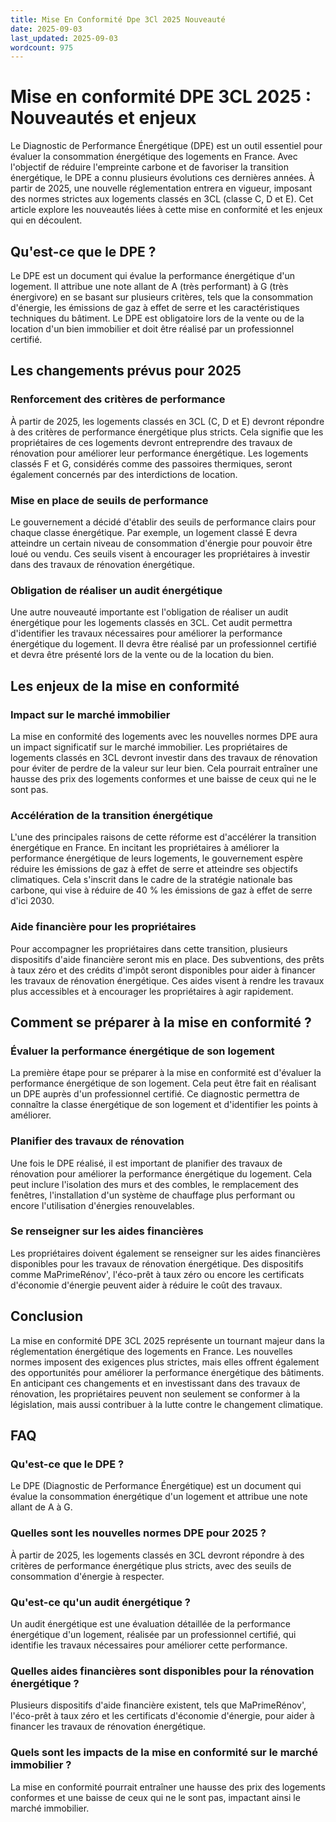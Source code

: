 ```yaml
---
title: Mise En Conformité Dpe 3Cl 2025 Nouveauté
date: 2025-09-03
last_updated: 2025-09-03
wordcount: 975
---
```


# Mise en conformité DPE 3CL 2025 : Nouveautés et enjeux

Le Diagnostic de Performance Énergétique (DPE) est un outil essentiel pour évaluer la consommation énergétique des logements en France. Avec l'objectif de réduire l'empreinte carbone et de favoriser la transition énergétique, le DPE a connu plusieurs évolutions ces dernières années. À partir de 2025, une nouvelle réglementation entrera en vigueur, imposant des normes strictes aux logements classés en 3CL (classe C, D et E). Cet article explore les nouveautés liées à cette mise en conformité et les enjeux qui en découlent.

## Qu'est-ce que le DPE ?

Le DPE est un document qui évalue la performance énergétique d'un logement. Il attribue une note allant de A (très performant) à G (très énergivore) en se basant sur plusieurs critères, tels que la consommation d'énergie, les émissions de gaz à effet de serre et les caractéristiques techniques du bâtiment. Le DPE est obligatoire lors de la vente ou de la location d'un bien immobilier et doit être réalisé par un professionnel certifié.

## Les changements prévus pour 2025

### Renforcement des critères de performance

À partir de 2025, les logements classés en 3CL (C, D et E) devront répondre à des critères de performance énergétique plus stricts. Cela signifie que les propriétaires de ces logements devront entreprendre des travaux de rénovation pour améliorer leur performance énergétique. Les logements classés F et G, considérés comme des passoires thermiques, seront également concernés par des interdictions de location.

### Mise en place de seuils de performance

Le gouvernement a décidé d'établir des seuils de performance clairs pour chaque classe énergétique. Par exemple, un logement classé E devra atteindre un certain niveau de consommation d'énergie pour pouvoir être loué ou vendu. Ces seuils visent à encourager les propriétaires à investir dans des travaux de rénovation énergétique.

### Obligation de réaliser un audit énergétique

Une autre nouveauté importante est l'obligation de réaliser un audit énergétique pour les logements classés en 3CL. Cet audit permettra d'identifier les travaux nécessaires pour améliorer la performance énergétique du logement. Il devra être réalisé par un professionnel certifié et devra être présenté lors de la vente ou de la location du bien.

## Les enjeux de la mise en conformité

### Impact sur le marché immobilier

La mise en conformité des logements avec les nouvelles normes DPE aura un impact significatif sur le marché immobilier. Les propriétaires de logements classés en 3CL devront investir dans des travaux de rénovation pour éviter de perdre de la valeur sur leur bien. Cela pourrait entraîner une hausse des prix des logements conformes et une baisse de ceux qui ne le sont pas.

### Accélération de la transition énergétique

L'une des principales raisons de cette réforme est d'accélérer la transition énergétique en France. En incitant les propriétaires à améliorer la performance énergétique de leurs logements, le gouvernement espère réduire les émissions de gaz à effet de serre et atteindre ses objectifs climatiques. Cela s'inscrit dans le cadre de la stratégie nationale bas carbone, qui vise à réduire de 40 % les émissions de gaz à effet de serre d'ici 2030.

### Aide financière pour les propriétaires

Pour accompagner les propriétaires dans cette transition, plusieurs dispositifs d'aide financière seront mis en place. Des subventions, des prêts à taux zéro et des crédits d'impôt seront disponibles pour aider à financer les travaux de rénovation énergétique. Ces aides visent à rendre les travaux plus accessibles et à encourager les propriétaires à agir rapidement.

## Comment se préparer à la mise en conformité ?

### Évaluer la performance énergétique de son logement

La première étape pour se préparer à la mise en conformité est d'évaluer la performance énergétique de son logement. Cela peut être fait en réalisant un DPE auprès d'un professionnel certifié. Ce diagnostic permettra de connaître la classe énergétique de son logement et d'identifier les points à améliorer.

### Planifier des travaux de rénovation

Une fois le DPE réalisé, il est important de planifier des travaux de rénovation pour améliorer la performance énergétique du logement. Cela peut inclure l'isolation des murs et des combles, le remplacement des fenêtres, l'installation d'un système de chauffage plus performant ou encore l'utilisation d'énergies renouvelables.

### Se renseigner sur les aides financières

Les propriétaires doivent également se renseigner sur les aides financières disponibles pour les travaux de rénovation énergétique. Des dispositifs comme MaPrimeRénov', l'éco-prêt à taux zéro ou encore les certificats d'économie d'énergie peuvent aider à réduire le coût des travaux.

## Conclusion

La mise en conformité DPE 3CL 2025 représente un tournant majeur dans la réglementation énergétique des logements en France. Les nouvelles normes imposent des exigences plus strictes, mais elles offrent également des opportunités pour améliorer la performance énergétique des bâtiments. En anticipant ces changements et en investissant dans des travaux de rénovation, les propriétaires peuvent non seulement se conformer à la législation, mais aussi contribuer à la lutte contre le changement climatique.

## FAQ

### Qu'est-ce que le DPE ?

Le DPE (Diagnostic de Performance Énergétique) est un document qui évalue la consommation énergétique d'un logement et attribue une note allant de A à G.

### Quelles sont les nouvelles normes DPE pour 2025 ?

À partir de 2025, les logements classés en 3CL devront répondre à des critères de performance énergétique plus stricts, avec des seuils de consommation d'énergie à respecter.

### Qu'est-ce qu'un audit énergétique ?

Un audit énergétique est une évaluation détaillée de la performance énergétique d'un logement, réalisée par un professionnel certifié, qui identifie les travaux nécessaires pour améliorer cette performance.

### Quelles aides financières sont disponibles pour la rénovation énergétique ?

Plusieurs dispositifs d'aide financière existent, tels que MaPrimeRénov', l'éco-prêt à taux zéro et les certificats d'économie d'énergie, pour aider à financer les travaux de rénovation énergétique.

### Quels sont les impacts de la mise en conformité sur le marché immobilier ?

La mise en conformité pourrait entraîner une hausse des prix des logements conformes et une baisse de ceux qui ne le sont pas, impactant ainsi le marché immobilier.